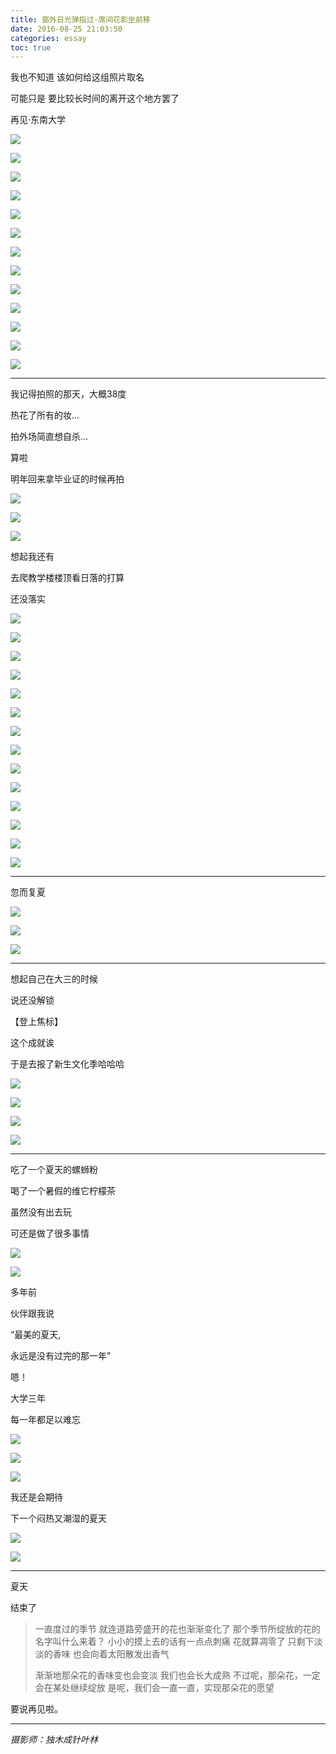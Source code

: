 ```yaml
---
title: 窗外日光弹指过·席间花影坐前移
date: 2016-08-25 21:03:50
categories: essay
toc: true
---
```


我也不知道
该如何给这组照片取名

可能只是
要比较长时间的离开这个地方罢了

再见·东南大学



![](http://oljkaeely.bkt.clouddn.com/static/image/temporary-separation/1.jpg)                                                         


<!-- more -->

![](http://oljkaeely.bkt.clouddn.com/static/image/temporary-separation/2.jpg)                                 

![](http://oljkaeely.bkt.clouddn.com/static/image/temporary-separation/3.jpg)                                                         


![](http://oljkaeely.bkt.clouddn.com/static/image/temporary-separation/4.jpg)                                 


![](http://oljkaeely.bkt.clouddn.com/static/image/temporary-separation/5.jpg)                                                         


![](http://oljkaeely.bkt.clouddn.com/static/image/temporary-separation/6.jpg)                                                         


![](http://oljkaeely.bkt.clouddn.com/static/image/temporary-separation/7.jpg)                                                         


![](http://oljkaeely.bkt.clouddn.com/static/image/temporary-separation/8.jpg)                                                         


![](http://oljkaeely.bkt.clouddn.com/static/image/temporary-separation/9.jpg)                                                         


![](http://oljkaeely.bkt.clouddn.com/static/image/temporary-separation/10.jpg)                                                         


![](http://oljkaeely.bkt.clouddn.com/static/image/temporary-separation/11.jpg)                                                         


![](http://oljkaeely.bkt.clouddn.com/static/image/temporary-separation/12.jpg)                                                         


![](http://oljkaeely.bkt.clouddn.com/static/image/temporary-separation/13.jpg)                                                         

-------

我记得拍照的那天，大概38度

热花了所有的妆...

拍外场简直想自杀...


算啦

明年回来拿毕业证的时候再拍


![](http://oljkaeely.bkt.clouddn.com/static/image/temporary-separation/14.jpg)                                                         


![](http://oljkaeely.bkt.clouddn.com/static/image/temporary-separation/15.jpg)                                                         


![](http://oljkaeely.bkt.clouddn.com/static/image/temporary-separation/16.jpg)                                                         





想起我还有

去爬教学楼楼顶看日落的打算

还没落实

![](http://oljkaeely.bkt.clouddn.com/static/image/temporary-separation/17.jpg)                                                         

![](http://oljkaeely.bkt.clouddn.com/static/image/temporary-separation/18.jpg)                                                         


![](http://oljkaeely.bkt.clouddn.com/static/image/temporary-separation/19.jpg)                                                         


![](http://oljkaeely.bkt.clouddn.com/static/image/temporary-separation/20.jpg)                                                         


![](http://oljkaeely.bkt.clouddn.com/static/image/temporary-separation/21.jpg)                                                         


![](http://oljkaeely.bkt.clouddn.com/static/image/temporary-separation/22.jpg)                                                         


![](http://oljkaeely.bkt.clouddn.com/static/image/temporary-separation/23.jpg)                                                         

![](http://oljkaeely.bkt.clouddn.com/static/image/temporary-separation/24.jpg)                                                         


![](http://oljkaeely.bkt.clouddn.com/static/image/temporary-separation/25.jpg)                                                         


![](http://oljkaeely.bkt.clouddn.com/static/image/temporary-separation/26.jpg)                                                         


![](http://oljkaeely.bkt.clouddn.com/static/image/temporary-separation/27.jpg)                                                         


![](http://oljkaeely.bkt.clouddn.com/static/image/temporary-separation/28.jpg)                                                         


![](http://oljkaeely.bkt.clouddn.com/static/image/temporary-separation/29.jpg)                                                         

![](http://oljkaeely.bkt.clouddn.com/static/image/temporary-separation/30.jpg)                                                         


--------

忽而复夏

![](http://oljkaeely.bkt.clouddn.com/static/image/temporary-separation/31.jpg)                                                         


![](http://oljkaeely.bkt.clouddn.com/static/image/temporary-separation/32.jpg)                                 



![](http://oljkaeely.bkt.clouddn.com/static/image/temporary-separation/33.jpg)                                                         


-------

想起自己在大三的时候

说还没解锁

【登上焦标】

这个成就诶


于是去报了新生文化季哈哈哈

![](http://oljkaeely.bkt.clouddn.com/static/image/temporary-separation/34.jpg)                                 


![](http://oljkaeely.bkt.clouddn.com/static/image/temporary-separation/35.jpg)                                                         

![](http://oljkaeely.bkt.clouddn.com/static/image/temporary-separation/36.jpg)                                                         

![](http://oljkaeely.bkt.clouddn.com/static/image/temporary-separation/37.jpg)                                 



---------

吃了一个夏天的螺蛳粉

喝了一个暑假的维它柠檬茶

虽然没有出去玩

可还是做了很多事情

![](http://oljkaeely.bkt.clouddn.com/static/image/temporary-separation/38.jpg)                                                         


![](http://oljkaeely.bkt.clouddn.com/static/image/temporary-separation/39.jpg)                                                         


多年前

伙伴跟我说

“最美的夏天,

永远是没有过完的那一年"



嗯！

大学三年

每一年都足以难忘


![](http://oljkaeely.bkt.clouddn.com/static/image/temporary-separation/40.jpg)                                                         


![](http://oljkaeely.bkt.clouddn.com/static/image/temporary-separation/41.jpg)                                                         


![](http://oljkaeely.bkt.clouddn.com/static/image/temporary-separation/42.jpg)                                                         



我还是会期待



下一个闷热又潮湿的夏天

![](http://oljkaeely.bkt.clouddn.com/static/image/temporary-separation/43.jpg)                                 



![](http://oljkaeely.bkt.clouddn.com/static/image/temporary-separation/44.jpg)                                                         

-------


夏天


结束了

>一直度过的季节
>就连道路旁盛开的花也渐渐变化了
>那个季节所绽放的花的名字叫什么来着？
>小小的摸上去的话有一点点刺痛
>花就算凋零了
>只剩下淡淡的香味
>也会向着太阳散发出香气
>
>渐渐地那朵花的香味变也会变淡
>我们也会长大成熟
>不过呢，那朵花，一定会在某处继续绽放
>是呢，我们会一直一直，实现那朵花的愿望


要说再见啦。


---------------
*摄影师：独木成针叶林*
